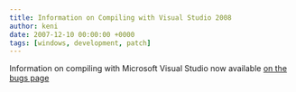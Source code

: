 ```yaml
---
title: Information on Compiling with Visual Studio 2008
author: keni
date: 2007-12-10 00:00:00 +0000
tags: [windows, development, patch]
---
```

Information on compiling with Microsoft Visual Studio now available [on the bugs page][S343-8]

[S343-8]: #TODO
